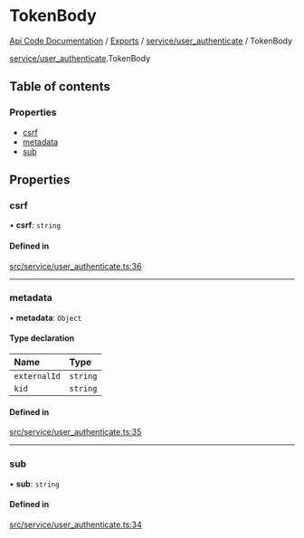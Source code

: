 # TokenBody
 
[Api Code Documentation](../README.md) / [Exports](../modules.md) / [service/user\_authenticate](../modules/service_user_authenticate.md) / TokenBody

[service/user\_authenticate](../modules/service_user_authenticate.md).TokenBody

## Table of contents

### Properties

- [csrf](service_user_authenticate.TokenBody.md#csrf)
- [metadata](service_user_authenticate.TokenBody.md#metadata)
- [sub](service_user_authenticate.TokenBody.md#sub)

## Properties

### csrf

• **csrf**: `string`

#### Defined in

[src/service/user_authenticate.ts:36](https://github.com/openkfw/TruBudget/blob/1602d8b/api/src/service/user_authenticate.ts#L36)

___

### metadata

• **metadata**: `Object`

#### Type declaration

| Name | Type |
| :------ | :------ |
| `externalId` | `string` |
| `kid` | `string` |

#### Defined in

[src/service/user_authenticate.ts:35](https://github.com/openkfw/TruBudget/blob/1602d8b/api/src/service/user_authenticate.ts#L35)

___

### sub

• **sub**: `string`

#### Defined in

[src/service/user_authenticate.ts:34](https://github.com/openkfw/TruBudget/blob/1602d8b/api/src/service/user_authenticate.ts#L34)
